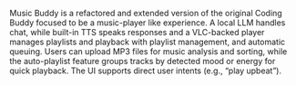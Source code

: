 Music Buddy is a refactored and extended version of the original Coding Buddy focused to be a music-player like experience. A local LLM handles chat, while built-in TTS speaks responses and a VLC-backed player manages playlists and playback with playlist management, and automatic queuing. Users can upload MP3 files for music analysis and sorting, while the auto-playlist feature groups tracks by detected mood or energy for quick playback. The UI supports direct user intents (e.g., “play upbeat”).